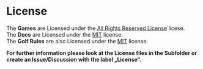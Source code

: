 # License

The **Games** are Licensed under the [All Rights Reserved License](/game/LICENSE.md) licese.  
The **Docs** are Licensed under the [MIT](/docs/LICENSE.md) license.  
The **Golf Rules** are also Licensed under the [MIT](/golfrules/LICENSE.md) license.

**For further information please look at the License files in the Subfolder or create an Issue/Discussion with the label „License“.**
